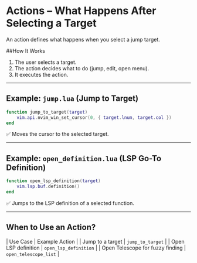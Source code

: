 # Actions – What Happens After Selecting a Target

An action defines what happens when you select a jump target.

##How It Works

1. The user selects a target.
2. The action decides what to do (jump, edit, open menu).
3. It executes the action.

---

## Example: `jump.lua` (Jump to Target)

```lua
function jump_to_target(target)
    vim.api.nvim_win_set_cursor(0, { target.lnum, target.col })
end
```

✅ Moves the cursor to the selected target.

---

## Example: `open_definition.lua` (LSP Go-To Definition)

```lua
function open_lsp_definition(target)
    vim.lsp.buf.definition()
end
```

✅ Jumps to the LSP definition of a selected function.

---

## When to Use an Action?

| Use Case |	Example Action |
| Jump to a target |	`jump_to_target` |
| Open LSP definition |	`open_lsp_definition` |
| Open Telescope for fuzzy finding |	`open_telescope_list` |

